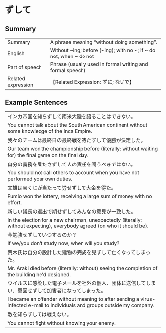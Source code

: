 # ずして

## Summary

<table><tr>   <td>Summary</td>   <td>A phrase meaning “without doing something”.</td></tr><tr>   <td>English</td>   <td>Without ~ing; before (~ing); with no ~; if ~ do not; when ~ do not</td></tr><tr>   <td>Part of speech</td>   <td>Phrase (usually used in formal writing and formal speech)</td></tr><tr>   <td>Related expression</td>   <td>【Related Expression: ずに; ないで】</td></tr></table>

## Example Sentences

<table><tr><td>インカ帝国を知らずして南米大陸を語ることはできない。</td></tr><tr><td>You cannot talk about the South American continent without some knowledge of the Inca Empire.</td></tr><tr><td>我々のチームは最終日の最終戦を待たずして優勝が決定した。</td></tr><tr><td>Our team won the championship before (literally: without waiting for) the ﬁnal game on the ﬁnal day.</td></tr><tr><td>自分の義務を果たさずして人の責任を問うべきではない。</td></tr><tr><td>You should not call others to account when you have not performed your own duties.</td></tr><tr><td>文雄は宝くじが当たって労せずして大金を得た。</td></tr><tr><td>Fumio won the lottery, receiving a large sum of money with no effort.</td></tr><tr><td>新しい議長の選出で期せずしてみんなの意見が一致した。</td></tr><tr><td>In the election for a new chairman, unexpectedly (literally: without expecting), everybody agreed (on who it should be).</td></tr><tr><td>今勉強せずしていつするのか？</td></tr><tr><td>If we/you don't study now, when will you study?</td></tr><tr><td>荒木氏は自分の設計した建物の完成を見ずして亡くなってしまった。</td></tr><tr><td>Mr. Araki died before (literally: without) seeing the completion of the building he'd designed.</td></tr><tr><td>ウイルスに感染した電子メールを社外の個人、団体に送信してしまい、意図せずして加害者になってしまった。</td></tr><tr><td>I became an offender without meaning to after sending a virus-infected e-mail to individuals and groups outside my company.</td></tr><tr><td>敵を知らずしては戦えない。</td></tr><tr><td>You cannot ﬁght without knowing your enemy.</td></tr></table>

